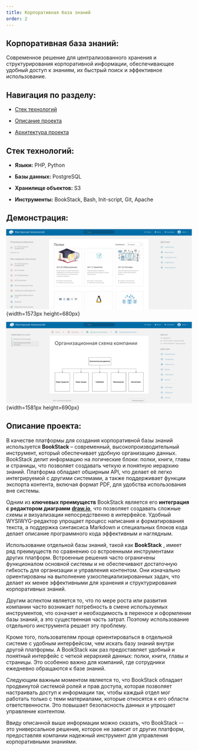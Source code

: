 ```yaml
---
title: Корпоративная база знаний
order: 2
---
```


## **Корпоративная база знаний:**

Современное решение для централизованного хранения и структурирования корпоративной информации, обеспечивающее удобный доступ к знаниям, их быстрый поиск и эффективное использование.

## **Навигация по разделу:**

-  [Стек технологий](./readme#стек-технологий:)

-  [Описание проекта](./readme#описание-проекта:)

-  [Архитектура проекта](./arch)

## **Стек технологий:**

-  **Языки:** PHP, Python

-  **Базы данных:** PostgreSQL

-  **Хранилище объектов:** S3

-  **Инструменты:** BookStack, Bash, Init-script, Git, Apache

## **Демонстрация:**

![](./readme-2.png){width=1573px height=680px}



![](./readme.png){width=1581px height=690px}

## **Описание проекта:**

В качестве платформы для создания корпоративной базы знаний используется **BookStack** – современный, высокопроизводительный инструмент, который обеспечивает удобную организацию данных. BookStack делит информацию на логические блоки: полки, книги, главы и страницы, что позволяет создавать четкую и понятную иерархию знаний. Платформа обладает обширным API, что делает её легко интегрируемой с другими системами, а также поддерживает функции экспорта контента, включая формат PDF, для удобства использования вне системы.

Одним из **ключевых преимуществ** BookStack является его **интеграция с редактором диаграмм** [**draw.io**](http://draw.io), что позволяет создавать сложные схемы и визуализации непосредственно в интерфейсе. Удобный WYSIWYG-редактор упрощает процесс написания и форматирования текста, а поддержка синтаксиса Markdown и специальных блоков кода делает описание программного кода эффективным и наглядным.

Использование отдельной базы знаний, такой как **BookStack** , имеет ряд преимуществ по сравнению со встроенными инструментами других платформ. Встроенные решения часто ограничены функционалом основной системы и не обеспечивают достаточную гибкость для организации и управления контентом. Они изначально ориентированы на выполнение узкоспециализированных задач, что делает их менее эффективными для хранения и структурирования корпоративных знаний.

Другим аспектом является то, что по мере роста или развития компании часто возникает потребность в смене используемых инструментов, что означает и необходимость в переносе и оформлении базы знаний, а это существенная часть затрат. Поэтому использование отдельного инструмента решает эту проблему.

Кроме того, пользователям проще ориентироваться в отдельной системе с удобным интерфейсом, чем искать базу знаний внутри другой платформы. А BookStack как раз предоставляет удобный и понятный интерфейс с четкой иерархией данных: полки, книги, главы и страницы. Это особенно важно для компаний, где сотрудники ежедневно обращаются к базе знаний.

Следующим важным моментом является то, что BookStack обладает продвинутой системой ролей и прав доступа, которая позволяет настраивать доступ к информации так, чтобы каждый отдел мог работать только с теми материалами, которые относятся к его области ответственности. Это повышает безопасность данных и упрощает управление контентом.

Ввиду описанной выше информации можно сказать, что BookStack -- это универсальное решение, которое не зависит от других платформ, предоставляя компании надежный инструмент для управления корпоративными знаниями.